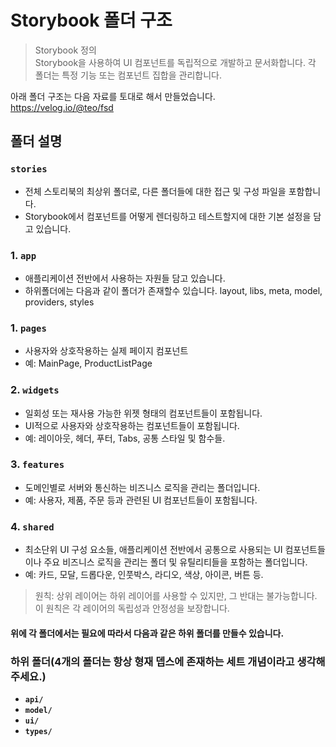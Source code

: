 # Storybook 폴더 구조

> Storybook 정의\
> Storybook을 사용하여 UI 컴포넌트를 독립적으로 개발하고 문서화합니다. 각 폴더는 특정 기능 또는 컴포넌트 집합을 관리합니다.

아래 폴더 구조는 다음 자료를 토대로 해서 만들었습니다.\
https://velog.io/@teo/fsd

## 폴더 설명

### `stories`

- 전체 스토리북의 최상위 폴더로, 다른 폴더들에 대한 접근 및 구성 파일을 포함합니다.
- Storybook에서 컴포넌트를 어떻게 렌더링하고 테스트할지에 대한 기본 설정을 담고 있습니다.

### 1. `app`

- 애플리케이션 전반에서 사용하는 자원들 담고 있습니다.
- 하위폴더에는 다음과 같이 폴더가 존재할수 있습니다. layout, libs, meta, model, providers, styles

### 1. `pages`

- 사용자와 상호작용하는 실제 페이지 컴포넌트
- 예: MainPage, ProductListPage

### 2. `widgets`

- 일회성 또는 재사용 가능한 위젯 형태의 컴포넌트들이 포함됩니다.
- UI적으로 사용자와 상호작용하는 컴포넌트들이 포함됩니다.
- 예: 레이아웃, 헤더, 푸터, Tabs, 공통 스타일 및 함수들.

### 3. `features`

- 도메인별로 서버와 통신하는 비즈니스 로직을 관리는 폴더입니다.
- 예: 사용자, 제품, 주문 등과 관련된 UI 컴포넌트들이 포함됩니다.

### 4. `shared`

- 최소단위 UI 구성 요소들, 애플리케이션 전반에서 공통으로 사용되는 UI 컴포넌트들이나 주요 비즈니스 로직을 관리는 폴더 및 유틸리티들을 포함하는 폴더입니다.
- 예: 카드, 모달, 드롭다운, 인풋박스, 라디오, 색상, 아이콘, 버튼 등.

> 원칙: 상위 레이어는 하위 레이어를 사용할 수 있지만, 그 반대는 불가능합니다.
> 이 원칙은 각 레이어의 독립성과 안정성을 보장합니다.

#### 위에 각 폴더에서는 필요에 따라서 다음과 같은 하위 폴더를 만들수 있습니다.

### 하위 폴더(4개의 폴더는 항상 형재 뎁스에 존재하는 세트 개념이라고 생각해주세요.)

- **`api/`**
- **`model/`**
- **`ui/`**
- **`types/`**
